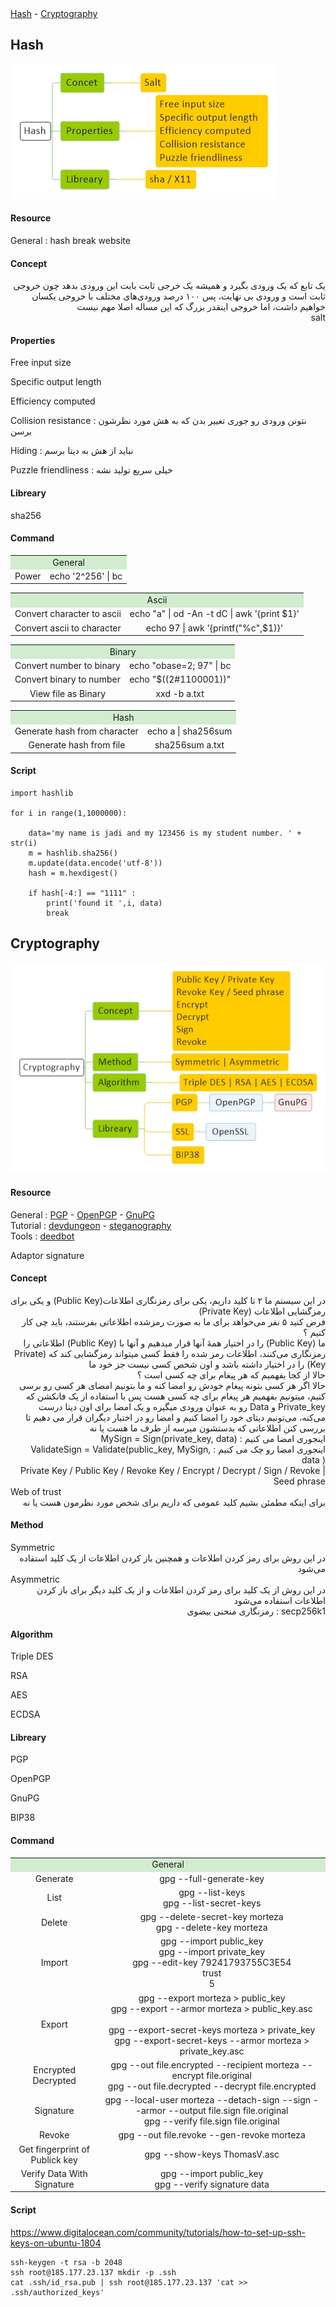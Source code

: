 <div class="md3"> 
<a href="#hash">Hash</a> -
<a href="#cryptography">Cryptography</a>
</div>


<!-----------------------------------------------------------Hash----------------------------------------------------------->
## Hash

![](diagram/hash.jpeg)


<!---------------------------------------Resource-->
#### <span class="red">Resource</span>
General : hash break website

<!---------------------------------------Concept-->
#### <span class="red">Concept</span>
<div class="" align="right" dir="rtl"><div class="md3">
<div class="md4">
<span>یک تابع که یک ورودی بگیرد و همیشه یک خرجی ثابت بابت این ورودی بدهد</span>
<span>چون خروجی‌ ثابت است و ورودی بی‌ نهایت، پس ۱۰۰ درصد ورودی‌های مختلف با خروجی یکسان خواهیم داشت، اما خروجی‌ اینقدر بزرگ که این مساله اصلا مهم نیست</span>
</div>
<div class="md4">salt</div>
</div></div>

<!---------------------------------------Properties-->
#### <span class="red">Properties</span>
Free input size

Specific output length

Efficiency computed

Collision resistance : نتونن ورودی رو جوری تغییر بدن که به هش مورد نظرشون برسن

Hiding : نباید از هش به دیتا برسم

Puzzle friendliness : خیلی سریع تولید نشه

<!---------------------------------------Libreary-->
#### <span class="red">Libreary</span>
sha256

<!---------------------------------------Command-->
#### <span class="red">Command</span>
<table ><tbody>
<tr><td colspan="2" align="center" bgcolor="D1ECCF">General</td></tr>
<tr>
<td  align="center">Power</td>
<td align="center">echo '2^256' | bc</td>
</tr>
</tbody></table>

<table ><tbody>
<tr><td colspan="2" align="center" bgcolor="D1ECCF">Ascii</td></tr>
<tr>
<td  align="center">Convert character to ascii</td>
<td align="center">echo "a" | od -An -t dC | awk '{print $1}'</td>
</tr>
<tr>
<td  align="center">Convert ascii to character</td>
<td align="center">echo 97 | awk '{printf("%c",$1)}'</td>
</tr>
</tbody></table>

<table ><tbody>
<tr><td colspan="2" align="center" bgcolor="D1ECCF">Binary</td></tr>
<tr>
<td  align="center">Convert number to binary</td>
<td align="center">echo "obase=2; 97" | bc</td>
</tr>
<tr>
<td  align="center">Convert binary to number</td>
<td align="center">echo "$((2#1100001))"</td>
</tr>
<tr>
<td  align="center">View file as Binary</td>
<td align="center">xxd -b a.txt</td>
</tr>
</tbody></table>

<table ><tbody>
<tr><td colspan="2" align="center" bgcolor="D1ECCF">Hash</td></tr>
<tr>
<td  align="center">Generate hash from character </td>
<td align="center">echo a | sha256sum</td>
</tr>
<tr>
<td  align="center">Generate hash from file</td>
<td align="center">sha256sum a.txt</td>
</tr>
</tbody></table>

<!---------------------------------------Script-->
#### <span class="red">Script</span>

    import hashlib

    for i in range(1,1000000):

        data='my name is jadi and my 123456 is my student number. ' + str(i)
        m = hashlib.sha256()
        m.update(data.encode('utf-8'))
        hash = m.hexdigest()

        if hash[-4:] == "1111" :
            print('found it ',i, data)
            break



<!-----------------------------------------------------------Cryptography----------------------------------------------------------->
<div class="md1"></div>

## Cryptography

![](diagram/cryptography.jpeg)

<!---------------------------------------Resource-->
#### <span class="red">Resource</span>
General : 
<a href="https://en.wikipedia.org/wiki/Pretty_Good_Privacy" target="_blank">PGP</a> - 
<a href="https://www.openpgp.org/" target="_blank">OpenPGP</a> - 
<a href="https://gnupg.org/" target="_blank">GnuPG</a>
<br> Tutorial :
<a href="https://www.devdungeon.com/content/gpg-tutorial" target="_blank">devdungeon</a> - 
<a href="https://stylesuxx.github.io/steganography/" target="_blank">steganography</a>
<br> Tools :
<a href="http://wot.deedbot.org/" target="_blank">deedbot</a>

Adaptor signature

<!---------------------------------------Concept-->
#### <span class="red">Concept</span>
<div class="" align="right" dir="rtl">
<div >در این سیستم ما ۲ تا کلید داریم، یکی‌ برای رمزنگاری اطلاعات(Public Key) و یکی‌ برای رمزگشایی اطلاعات (Private Key)</div>
<div>فرض کنید ۵ نفر می‌خواهد برای ما به صورت رمزشده اطلاعاتی‌ بفرستند، باید چی‌ کار کنیم ؟</div>
<div>ما (Public Key) را در اختیار همهٔ آنها  قرار میدهیم و آنها با (Public Key) اطلاعاتی‌ را رمزنگاری می‌‌کنند، اطلاعات رمز شده را فقط کسی‌ میتواند رمزگشایی کند که (Private Key) را در اختیار داشته باشد و اون شخص کسی‌ نیست جز خود ما </div>
<div>حالا از کجا بفهمیم که هر پیغام برای چه کسی‌ است ؟</div>
</div>
<div class="md3"></div>
<div class="" align="right" dir="rtl">
<div>
حالا اگر هر کسی‌ بتونه پیغام خودش رو امضا کنه و ما بتونیم امضای هر کسی‌ رو برسی‌ کنیم، میتونیم بفهمیم هر پیغام برای چه کسی‌ هست
پس با استفاده از یک فانکشن که Private_key و Data رو به عنوان ورودی میگیره و یک امضا برای اون دیتا درست می‌کنه، می‌تونیم دیتای خود را امضا کنیم و امضا رو در اختیار دیگران قرار می دهیم تا بررسی کنن اطلاعاتی که بدستشون میرسه از طرف ما هست یا نه
</div>
<div><span>اینجوری امضا می کنیم : </span><span>MySign = Sign(private_key, data)</span></div>
<div><span>اینجوری امضا رو چک می کنیم : </span><span>ValidateSign = Validate(public_key, MySign, data )</span></div>
</div>
<div class="md3"></div>
<div class="" align="right" dir="rtl">
Private Key / Public Key / Revoke Key / Encrypt / Decrypt / Sign / Revoke | Seed phrase
<div class="md4"></div>
</div>


<div align="left" dir="ltr"><span class="blue">Web of trust</span></div>
<div align="right" dir="rtl">
<div class="md4">برای اینکه مطمئن بشیم کلید عمومی که داریم برای شخص مورد نظرمون هست یا نه</div>
<div class="md4"></div>
<div class="md4"></div>
<div class="md4"></div>
<div class="md4"></div>
</div>



<!---------------------------------------Method-->
#### <span class="red">Method</span>
<div align="left" dir="ltr"><span class="blue">Symmetric</span></div>
<div align="right" dir="rtl">در این روش برای رمز کردن اطلاعات و همچنین باز کردن اطلاعات از یک کلید استفاده می‌‌شود</div>
<div align="left" dir="ltr"><span class="blue">Asymmetric</span></div>
<div align="right" dir="rtl">در این روش از یک کلید برای رمز کردن اطلاعات و از یک کلید دیگر برای باز کردن اطلاعات استفاده می‌‌شود</div>
<div align="right" dir="rtl"><span>secp256k1</span> : <span> رمزنگاری منحنی بیضوی</span></div>


<!---------------------------------------Algorithm-->
#### <span class="red">Algorithm</span>
Triple DES

RSA

AES

ECDSA

<!---------------------------------------Libreary-->
#### <span class="red">Libreary</span>
PGP

OpenPGP

GnuPG 

BIP38

<!---------------------------------------Command-->
#### <span class="red">Command</span>
<table ><tbody>
<tr><td colspan="2" align="center" bgcolor="D1ECCF">General</td></tr>
<tr>
<td  align="center">Generate</td>
<td align="center">gpg --full-generate-key</td>
</tr>
<tr>
<td  align="center">List</td>
<td align="center">gpg --list-keys <br> gpg --list-secret-keys</td>
</tr>
<tr>
<td  align="center">Delete</td>
<td align="center">gpg --delete-secret-key morteza <br> gpg --delete-key morteza</td>
</tr>
<tr>
<td  align="center">Import</td>
<td align="center">gpg --import public_key <br> gpg --import private_key <br> gpg --edit-key 79241793755C3E54 <br> trust <br> 5</td>
</tr>
<tr>
<td  align="center">Export</td>
<td align="center">
gpg --export morteza > public_key <br> gpg --export --armor morteza > public_key.asc 
<br><br>
gpg --export-secret-keys morteza > private_key <br> gpg --export-secret-keys --armor morteza > private_key.asc
</td>
</tr>
<tr>
<td  align="center">Encrypted <br> Decrypted</td>
<td align="center">
gpg --out file.encrypted --recipient morteza --encrypt file.original 
<br>
gpg --out file.decrypted --decrypt file.encrypted
</td>
</tr>
<tr>
<td  align="center">Signature</td>
<td align="center">
gpg --local-user morteza --detach-sign --sign --armor --output file.sign file.original 
<br>
gpg --verify file.sign file.original
</td>
</tr>
<tr>
<td  align="center">Revoke</td>
<td align="center">gpg --out file.revoke --gen-revoke morteza</td>
</tr>
<tr>
<td  align="center">Get fingerprint of Publick key</td>
<td align="center">gpg --show-keys ThomasV.asc <br></td>
</tr>

<tr>
<td  align="center">Verify Data With Signature</td>
<td align="center">gpg --import public_key<br>gpg --verify signature data<br></td>
</tr>

</tbody></table>

<!---------------------------------------Script-->
#### <span class="red">Script</span>

https://www.digitalocean.com/community/tutorials/how-to-set-up-ssh-keys-on-ubuntu-1804

    ssh-keygen -t rsa -b 2048
    ssh root@185.177.23.137 mkdir -p .ssh
    cat .ssh/id_rsa.pub | ssh root@185.177.23.137 'cat >> .ssh/authorized_keys'
